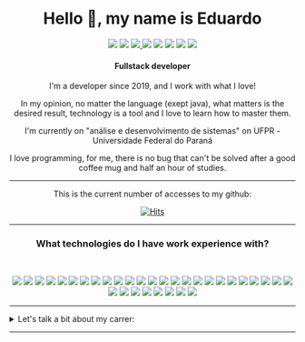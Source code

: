 <div align="center">
    <h1>Hello 👋, my name is Eduardo</h1>
    <a target="_blank" href="https://github.com/eduardo-moro/eduardo-moro/blob/main/LEIAME.md"><img src="https://img.shields.io/badge/PT--BR-2a9134?&style=for-the-badge&logo=about_me&logoColor=yellow"/></a> <a target="_blank" href="https://api.whatsapp.com/send?phone=5541991855670&text=Hey%20Eduardo%2C%20I%20came%20by%20your%20github"><img src="https://img.shields.io/badge/WHATSAPP-%2325D366.svg?&style=for-the-badge&logo=whatsapp&logoColor=white"/></a> <a target="_blank" href="https://www.linkedin.com/in/eduardomoro/"><img src="https://img.shields.io/badge/linkedin-%230077B5.svg?&style=for-the-badge&logo=linkedin&logoColor=white" /> </a> <a target="_blank" href="https://t.me/moroeduardo"> <img src="https://img.shields.io/badge/Telegram-2CA5E0?style=for-the-badge&logo=telegram&logoColor=white" /></a> <a href="mailto:eduardomoro1127@gmail.com"> <img src="https://img.shields.io/badge/Gmail-D14836?style=for-the-badge&logo=gmail&logoColor=white"></a> <a href="https://eduardo-moro.vercel.app"> <img src="https://img.shields.io/badge/page-4489fc?style=for-the-badge&logo=linux&logoColor=white"></a> <a href="https://my.indeed.com/p/eduardohenriquep-hiffif5"> <img src="https://img.shields.io/badge/indeed-2e6cf0?style=for-the-badge&logo=indeed&logoColor=white"></a> <a target="_blank" href=https://www.instagram.com/duh_moro/> <img src="https://img.shields.io/badge/Instagram-%23E4405F.svg?style=for-the-badge&logo=Instagram&logoColor=white"></a> 
    <h4>
        Fullstack developer
    </h4>
    <p> I'm a developer since 2019, and I work with what I love! </p>
    <p> In my opinion, no matter the language (exept java), what matters is the desired result, technology is a tool and I love to learn how to master them.</p>
    <p> I'm currently on "análise e desenvolvimento de sistemas" on UFPR - Universidade Federal do Paraná </p>
    <p> I love programming, for me, there is no bug that can't be solved after a good coffee mug and half an hour of studies.</p>
    <hr>
    This is the current number of accesses to my github:
    <br>

[![Hits](https://hits.seeyoufarm.com/api/count/incr/badge.svg?url=github.com/eduardo-moro/hit-counter&count_bg=%2379C83D&title_bg=%23555555&icon_color=%23E7E7E7&title=Views&edge_flat=true)](https://hits.seeyoufarm.com)
    
    
<hr>

### What technologies do I have work experience with?
<br>

![](https://img.shields.io/badge/JavaScript-F7DF1E?style=for-the-badge&logo=javascript&logoColor=black)
![](https://img.shields.io/badge/TypeScript-007ACC?style=for-the-badge&logo=typescript&logoColor=white)
![](https://img.shields.io/badge/PHP-777BB4?style=for-the-badge&logo=php&logoColor=white)
![](https://img.shields.io/badge/C-00599C?style=for-the-badge&logo=c&logoColor=white)
![](https://img.shields.io/badge/Python-14354C?style=for-the-badge&logo=python&logoColor=white)
![](https://img.shields.io/badge/Go-00ADD8?style=for-the-badge&logo=go&logoColor=white)
![](https://img.shields.io/badge/MySQL-00000F?style=for-the-badge&logo=mysql&logoColor=white)
![](https://img.shields.io/badge/PostgreSQL-316192?style=for-the-badge&logo=postgresql&logoColor=white)
![](https://img.shields.io/badge/redis-CC0000.svg?&style=for-the-badge&logo=redis&logoColor=white)
![](https://img.shields.io/badge/MongoDB-4EA94B?style=for-the-badge&logo=mongodb&logoColor=white)
![](https://img.shields.io/badge/SQLite-07405E?style=for-the-badge&logo=sqlite&logoColor=white)
![](https://img.shields.io/badge/Django-092E20?style=for-the-badge&logo=django&logoColor=white)
![](https://img.shields.io/badge/jQuery-0769AD?style=for-the-badge&logo=jquery&logoColor=white)
![](https://img.shields.io/badge/Vue.js-35495E?style=for-the-badge&logo=vue-dot-js&logoColor=4FC08D)
![](https://img.shields.io/badge/React_Native-20232A?style=for-the-badge&logo=react&logoColor=61DAFB)
![](https://img.shields.io/badge/React-20232A?style=for-the-badge&logo=react&logoColor=61DAFB)
![](https://img.shields.io/badge/Bootstrap-563D7C?style=for-the-badge&logo=bootstrap&logoColor=white)
![](https://img.shields.io/badge/styled--components-DB7093?style=for-the-badge&logo=styled-components&logoColor=white)
![](https://img.shields.io/badge/Shell_Script-121011?style=for-the-badge&logo=gnu-bash&logoColor=white)
![](https://img.shields.io/badge/Figma-F24E1E?style=for-the-badge&logo=figma&logoColor=white)
![](https://img.shields.io/badge/Markdown-000000?style=for-the-badge&logo=markdown&logoColor=white)
![](https://img.shields.io/badge/YII-1.0-FFA500?style=for-the-badge)
![](https://img.shields.io/badge/YII-2.0-007ACC?style=for-the-badge)
![](https://img.shields.io/badge/Laravel-FF2D20?style=for-the-badge&logo=laravel&logoColor=white)
![](https://img.shields.io/badge/Node.js-43853D?style=for-the-badge&logo=node.js&logoColor=white)
![](https://img.shields.io/badge/HTML5-E34F26?style=for-the-badge&logo=html5&logoColor=white)
![](https://img.shields.io/badge/CSS3-1572B6?style=for-the-badge&logo=css3&logoColor=white)
![](https://img.shields.io/badge/Linux-white?style=for-the-badge&logo=linux&logoColor=black)
![](https://img.shields.io/badge/ubuntu-557C94?style=for-the-badge&logo=ubuntu&logoColor=white)
![](https://img.shields.io/badge/Alpine_Linux-0D597F?style=for-the-badge&logo=alpine-linux&logoColor=white)
![](https://img.shields.io/badge/Docker-2CA5E0?style=for-the-badge&logo=docker&logoColor=white)
![](https://img.shields.io/badge/Git-F05032?style=for-the-badge&logo=git&logoColor=white)
![](https://img.shields.io/badge/Postman-FF6C37?style=for-the-badge&logo=Postman&logoColor=white)
    
    
<hr>

</div>

<details>
    <summary>Let's talk a bit about my carrer:</summary>
    <br>
    <p>I started in the programming area in 2019, when I was accepted on UFPR, I had already tried my luck in game development, with java and C#, and made a high school project using arduino to feed a tesla coil that plays music, but nothing of that came close to the world that opened up in front of me that year, and what a crazy year was that.</p>
    <p>I started by learning Pascal, I always heard complaints from my class colleagues because we were learning a language "so outdated", many complain to this day that they wish they had learned python, js, or some other newer language, I will never understand this feeling, Pascal has been for almost 20 years one of the most used languages in the world, it works, it does what it is expected to do, and it has been very useful for a lot of people, and from that point on, what matters to me is not language, but the problems it can solve, if I don't know a language, and it has a logic different from everything I know, my impetus is to study, until I master it.</p>
    <p>I had a little help to get my first internship, an indication, the system was big, and made in a framework I never heard before, YII, which is already old, but does what it needs, is up to date and relatively safe, it was not easy to learn it at first, I didn't know much about PHP yet, but I learned, after 6 months I was able to deliver most of my tasks, and I had learned to ask for help.</p>
    <p>I joined my second company in 2020, after Brazil allow home office for interns, after a week I was hired as junior, in that company I learned VUE, lumen, improved my knowledge with git, and learned infinite new things, including computer vision, I made some facial and hand tracking with python, and this is what makes me passionate about technology, learning, improving all the time, and being able to help someone with my work.</p>
    <p>I started doing freelance work in 2021, so I left my job, to keep myself completely at home, and seek new challenges,</p>
    <p>I worked at Ecritel do Brasil, working with modern technologies, Vue3 and nuxt, working with the creation of pixel perfect interfaces, until I received my first proposal for foreign countries.</p>
    <p>I'm currently at MAVTEK, an incredible company with incredible colleagues as well, I'm working with the good old PHP, the environment is very relaxed, very different from any experience here in Brazil, and I'm still learning to deal with so much cultural difference, but it's an amazing experience</p>
</details>

<hr>

